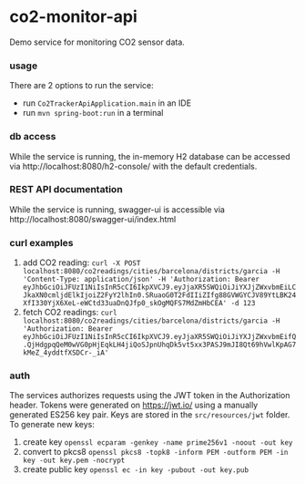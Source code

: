 # co2-monitor-api
Demo service for monitoring CO2 sensor data.

### usage
There are 2 options to run the service:
* run `Co2TrackerApiApplication.main` in an IDE
* run `mvn spring-boot:run` in a terminal

### db access
While the service is running, the in-memory H2 database can be accessed via http://localhost:8080/h2-console/ with the default credentials.

### REST API documentation
While the service is running, swagger-ui is accessible via http://localhost:8080/swagger-ui/index.html

### curl examples
1. add CO2 reading: `curl -X POST localhost:8080/co2readings/cities/barcelona/districts/garcia -H 'Content-Type: application/json' -H 'Authorization: Bearer eyJhbGciOiJFUzI1NiIsInR5cCI6IkpXVCJ9.eyJjaXR5SWQiOiJiYXJjZWxvbmEiLCJkaXN0cmljdElkIjoiZ2FyY2lhIn0.SRuaoG0T2FdIIiZIfg88GVWGYCJV89YtLBK24XfI330YjX6XeL-eWCtd33uaDnQJfp0_skOgMQFS7MdZmHbCEA' -d 123`
2. fetch CO2 readings: `curl localhost:8080/co2readings/cities/barcelona/districts/garcia -H 'Authorization: Bearer eyJhbGciOiJFUzI1NiIsInR5cCI6IkpXVCJ9.eyJjaXR5SWQiOiJiYXJjZWxvbmEifQ.QjHdgpqQeM0wVG0pHjEqkLH4jiQoSJpnUhqDk5vt5xx3PASJ9mJI8Qt69hVwlKpAG7kMeZ_4yddtfXSDCr-_iA'`

### auth
The services authorizes requests using the JWT token in the Authorization header. Tokens were generated on https://jwt.io/ using a manually generated ES256 key pair. Keys are stored in the `src/resources/jwt` folder. To generate new keys:
1. create key `openssl ecparam -genkey -name prime256v1 -noout -out key`
2. convert to pkcs8 `openssl pkcs8 -topk8 -inform PEM -outform PEM -in key -out key.pem -nocrypt`
3. create public key `openssl ec -in key -pubout -out key.pub`

